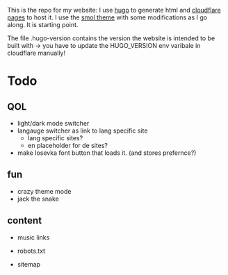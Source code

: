 This is the repo for my website:
I use [hugo](https://gohugo.io) to generate html and [cloudflare pages](https://pages.cloudflare.com/) to host it.
I use the [smol theme](https://themes.gohugo.io/themes/smol/) with some modifications as I go 
along. It is starting point.

The file .hugo-version contains the version the website is intended to be built with 
-> you have to update the HUGO_VERSION env varibale in cloudflare manually!

# Todo
## QOL
- light/dark mode switcher
- langauge switcher as link to lang specific site
  - lang specific sites?
  - en placeholder for de sites?
- make Iosevka font button that loads it. (and stores prefernce?)

## fun
- crazy theme mode
- jack the snake

## content
- music links

- robots.txt
- sitemap



